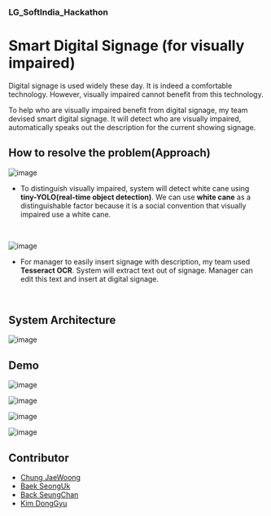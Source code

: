 ### LG_SoftIndia_Hackathon
# Smart Digital Signage (for visually impaired)

Digital signage is used widely these day. It is indeed a comfortable technology. However, visually impaired cannot benefit from this technology.

To help who are visually impaired benefit from digital signage, my team devised smart digital signage. It will detect who are visually impaired, automatically speaks out the description for the current showing signage.


## How to resolve the problem(Approach)

![image](https://user-images.githubusercontent.com/33220404/128295502-29325dc4-fc36-4c1b-8e7f-6e7676898f74.png)

- To distinguish visually impaired, system will detect white cane using **tiny-YOLO(real-time object detection)**. We can use **white cane** as a distinguishable factor because it is a social convention that visually impaired use a white cane.

<br />

![image](https://user-images.githubusercontent.com/33220404/128295545-d9c18ccd-c9bc-47ad-92b3-3312f150b13d.png)

- For manager to easily insert signage with description, my team used **Tesseract OCR**. System will extract text out of signage. Manager can edit this text and insert at digital signage.

<br />

## System Architecture

![image](https://user-images.githubusercontent.com/33220404/128295556-c978a608-9378-4d65-b814-c434b27f40e8.png)

## Demo

![image](https://user-images.githubusercontent.com/33220404/128298091-f2d08e64-95a7-4c65-9fe5-6b06f57e66fd.png)

![image](https://user-images.githubusercontent.com/33220404/128297733-99c6f76a-1f9c-49c1-8821-c3b43ff40bf2.png)

![image](https://user-images.githubusercontent.com/33220404/128297930-eedc0529-9b17-4779-8ca2-13fd0103c0fb.png)

![image](https://user-images.githubusercontent.com/33220404/128298584-8e65ca45-cb17-491c-ad2b-a61bc2e34509.png)

## Contributor
<ul>
<li>
  <a href="https://github.com/woong-jae">
    Chung JaeWoong
  </a>
 </li>
  <li>
  <a href="https://github.com/SeongukBaek">
    Baek SeongUk
  </a>
 </li>
 <li>
  <a href="https://github.com/Backseungchan">
    Back SeungChan
  </a>
 </li>
 <li>
  <a href="https://github.com/KingDonggyu">
    Kim DongGyu
  </a>
 </li>
 </ul>
